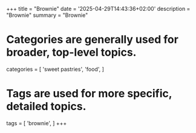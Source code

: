 +++
title = "Brownie"
date = '2025-04-29T14:43:36+02:00'
description = "Brownie"
summary = "Brownie"
# Categories are generally used for broader, top-level topics.
categories = [
 'sweet pastries',
 'food',
]
# Tags are used for more specific, detailed topics.
tags = [
 'brownie',
]
+++
